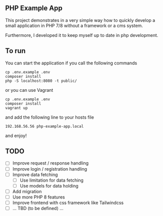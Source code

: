 ## PHP Example App

This project demonstrates in a very simple way how to quickly develop a small application in PHP 7/8 without a framework or a cms system.

Furthermore, I developed it to keep myself up to date in php development.

## To run

You can start the application if you call the following commands

    cp .env.example .env
    composer install
    php -S localhost:8080 -t public/

or you can use Vagrant

    cp .env.example .env
    composer install
    vagrant up

and add the following line to your hosts file

    192.168.56.56 php-example-app.local

and enjoy!

## TODO

- [ ] Improve request / response handling
- [ ] Improve login / registration handling
- [ ] Improve data fetching
    - [ ] Use limitation for data fetching
    - [ ] Use models for data holding
- [ ] Add migration
- [ ] Use more PHP 8 features
- [ ] Improve frontend with css framework like Tailwindcss
- [ ] ... TBD (to be defined) ...
